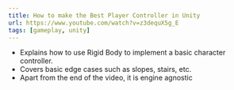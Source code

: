 ```yaml
---
title: How to make the Best Player Controller in Unity
url: https://www.youtube.com/watch?v=z3dequX5g_E
tags: [gameplay, unity]
---
```


- Explains how to use Rigid Body to implement a basic character controller.
- Covers basic edge cases such as slopes, stairs, etc.
- Apart from the end of the video, it is engine agnostic
